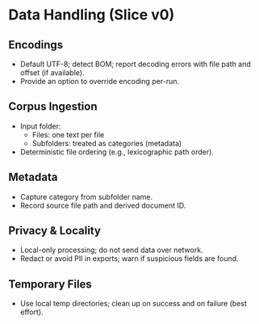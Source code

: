 # Data Handling (Slice v0)

## Encodings
- Default UTF-8; detect BOM; report decoding errors with file path and offset (if available).
- Provide an option to override encoding per-run.

## Corpus Ingestion
- Input folder:
    - Files: one text per file
    - Subfolders: treated as categories (metadata)
- Deterministic file ordering (e.g., lexicographic path order).

## Metadata
- Capture category from subfolder name.
- Record source file path and derived document ID.

## Privacy & Locality
- Local-only processing; do not send data over network.
- Redact or avoid PII in exports; warn if suspicious fields are found.

## Temporary Files
- Use local temp directories; clean up on success and on failure (best effort).